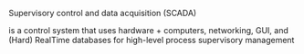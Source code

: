 Supervisory control and data acquisition (SCADA)

is a control system that uses hardware + computers, networking, GUI, and (Hard) RealTime databases
for high-level process supervisory management